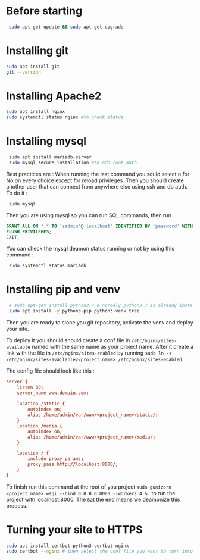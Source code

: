 
# Before starting
```sh
 sudo apt-get update && sudo apt-get upgrade
```
# Installing git
 ```sh
 sudo apt install git
 git --version
```
# Installing Apache2
 ```sh
 sudo apt install nginx
 sudo systemctl status nginx #to check status
```
# Installing mysql
```bash
 sudo apt install mariadb-server
 sudo mysql_secure_installation #to add root auth
```
Best practices are : When running the last command you sould select n for No on every choice except for reload privileges.
Then you should create another user that can connect from anywhere else using ssh and db auth. To do it :
```sh
 sudo mysql
```
Then you are using mysql so you can run SQL commands, then run 
```sql
GRANT ALL ON *.* TO 'sadmin'@'localhost' IDENTIFIED BY 'password' WITH GRANT OPTION;
FLUSH PRIVILEGES;
EXIT; 
```
You can check the mysql deamon status running or not by using this command :
```sh
 sudo systemctl status mariadb
```

# Installing pip and venv
```sh
 # sudo apt-get install python3.7 # normaly python3.7 is already installed
 sudo apt install -y python3-pip python3-venv tree
```

Then you are ready to clone you git repository, activate the venv and deploy your site.

To deploy it you should should create a conf file in `/etc/nginx/sites-available` named with the same name as your project name. After it create a link with the file in  `/etc/nginx/sites-enabled` by running `sudo ln -s /etc/nginx/sites-available/<project_name> /etc/nginx/sites-enabled`.

The config file should look like this :
```cnf
server {
    listen 80;
    server_name www.domain.com;
      
    location /static {
        autoindex on;
        alias /home/admin/var/www/<project_name>/static/;
    }
    location /media {
        autoindex on;
        alias /home/admin/var/www/<project_name>/media/;
    }

    location / {
        include proxy_params;
        proxy_pass http://localhost:8000/;
    }
}
```
To finish run this command at the root of you project `sudo gunicorn <project_name>.wsgi --bind 0.0.0.0:8000 --workers 4 &
` to run the project with localhost:8000. The `&`at the end means we deamonize this process.



# Turning your site to HTTPS
```sh
sudo apt install certbot python3-certbot-nginx
sudo certbot --nginx # then select the conf file you want to turn into https.
```
